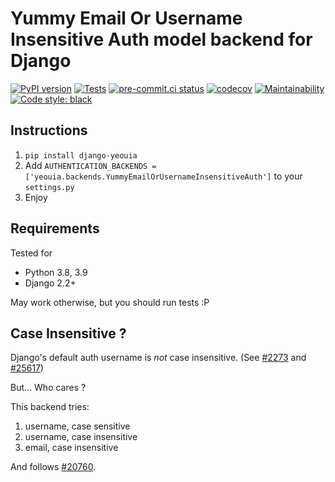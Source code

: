 # Yummy Email Or Username Insensitive Auth model backend for Django

[![PyPI version](https://badge.fury.io/py/django-yeouia.svg)](https://pypi.org/project/django-yeouia)
[![Tests](https://github.com/nim65s/django-YummyEmailOrUsernameInsensitiveAuth/actions/workflows/test.yml/badge.svg)](https://github.com/nim65s/django-YummyEmailOrUsernameInsensitiveAuth/actions/workflows/test.yml)
[![pre-commit.ci status](https://results.pre-commit.ci/badge/github/nim65s/django-YummyEmailOrUsernameInsensitiveAuth/master.svg)](https://results.pre-commit.ci/latest/github/nim65s/django-YummyEmailOrUsernameInsensitiveAuth/master)
[![codecov](https://codecov.io/gh/nim65s/django-YummyEmailOrUsernameInsensitiveAuth/branch/master/graph/badge.svg?token=APCEYTJRV3)](https://codecov.io/gh/nim65s/django-YummyEmailOrUsernameInsensitiveAuth)
[![Maintainability](https://api.codeclimate.com/v1/badges/6737a84239590ddc0d1e/maintainability)](https://codeclimate.com/github/nim65s/django-YummyEmailOrUsernameInsensitiveAuth/maintainability)
[![Code style: black](https://img.shields.io/badge/code%20style-black-000000.svg)](https://github.com/psf/black)

## Instructions

1. `pip install django-yeouia`
2. Add `AUTHENTICATION_BACKENDS = ['yeouia.backends.YummyEmailOrUsernameInsensitiveAuth']` to your `settings.py`
3. Enjoy

## Requirements

Tested for

* Python 3.8, 3.9
* Django 2.2+

May work otherwise, but you should run tests :P

## Case Insensitive ?

Django's default auth username is *not* case insensitive.
(See [#2273](https://code.djangoproject.com/ticket/2273) and [#25617](https://code.djangoproject.com/ticket/25617))

But… Who cares ?

This backend tries:

1. username, case sensitive
2. username, case insensitive
3. email, case insensitive

And follows [#20760](https://code.djangoproject.com/ticket/20760).

